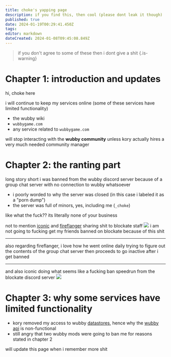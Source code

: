 ```yaml
---
title: choke's yapping page
description: if you find this, then cool (please dont leak it though)
published: true
date: 2024-01-19T00:29:41.450Z
tags: 
editor: markdown
dateCreated: 2024-01-08T09:45:08.849Z
---
```


> if you don't agree to some of these then i dont give a shit
{.is-warning}

# Chapter 1: introduction and updates
hi, choke here

i will continue to keep my services online (some of these services have limited functionality)
- the wubby wiki
- `wubbygame.com`
- any service related to `wubbygame.com`

will stop interacting with the **wubby community** unless kory actually hires a very much needed community manager

# Chapter 2: the ranting part
long story short i was banned from the wubby discord server because of a group chat server with no connection to wubby whatsoever
- i poorly worded to why the server was closed (in this case i labeled it as a "porn dump")
- the server was full of minors, yes, including me (`_choke`)

like what the fuck?? its literally none of your business

not to mention [iconic](https://discord.com/users/583110584288018467) and [fireflanger](https://discord.com/users/228672475343355905) sharing shit to blockate staff
![](https://media.choke.dev/ShareX/2024/01/Discord_BfSEZWE32m.png)
i am not going to fucking get my friends banned on blockate because of this shit

---

also regarding fireflanger, i love how he went online daily trying to figure out the contents of the group chat server
then proceeds to go inactive after i get banned

---

and also iconic doing what seems like a fucking ban speedrun from the blockate discord server
![](https://media.choke.dev/ShareX/2024/01/firefox_otHqJb7xpf.png)

# Chapter 3: why some services have limited functionality
- kory removed my access to wubby [datastores](https://create.roblox.com/docs/cloud-services/datastores), hence why the [wubby api](https://api.wubbygame.com/docs) is non-functional
- still angry that two wubby mods were going to ban me for reasons stated in chapter 2

will update this page when i remember more shit